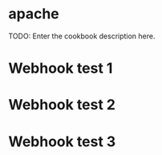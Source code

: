# apache

TODO: Enter the cookbook description here.

# Webhook test 1
# Webhook test 2

# Webhook test 3

